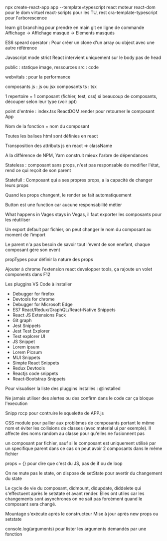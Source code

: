 npx create-react-app app --template=typescript
react moteur
react-dom pour le dom virtuel
react-scripts pour les TU, rest
cra-template-typescript pour l'arborescence

learn git branching pour prendre en main git en ligne de commande
Affichage -> Affichage masqué -> Elements masqués

ES6 speard operator : Pour créer un clone d'un array ou object avec une autre référence

Javascript mode strict
React intervient uniquement sur le body pas de head

public : statique image, ressources
src : code

webvitals : pour la performance

composants js : js ou jsx
composants ts : tsx

1 repertoire = 1 composant (fichier, test, css)
si beaucoup de composants, découper selon leur type (voir ppt)

point d'entrée : index.tsx
ReactDOM.render pour retourner le composant App 

Nom de la fonction = nom du composant

Toutes les balises html sont définies en react

Transposition des attributs js en react => className

A la différence de NPM, Yarn construit mieux l'arbre de dépendances

Stateless : composant sans props, n'est pas responsable de modifier l'état, rend ce qui reçoit de son parent

Statefull : Composant qui a ses propres props, a la capacité de changer leurs props

Quand les props changent, le render se fait automatiquement

Button est une function car aucune responsabilité métier

What happens in Vages stays in Vegas, il faut exporter les composants pour les réutiliser

Un export default par fichier, on peut changer le nom du composant au moment de l'import

Le parent n'a pas besoin de savoir tout l'event de son enefant, chaque composant gère son event

propTypes pour définir la nature des props

Ajouter à chrome l'extension react developper tools, ça rajoute un volet components dans F12

Les pluggins VS Code à installer
- Debugger for firefox
- Devtools for chrome
- Debugger for Microsoft Edge
- ES7 React/Redux/GraphQL/React-Native Snippets
- React JS Extensions Pack
- Git graph
- Jest Snippets
- Jest Test Explorer
- Test explorer UI
- JS Snippet
- Lorem ipsum
- Lorem Picsum
- MUI Snippets
- Simpte React Snippets
- Redux Devtools
- Reactjs code snippets
- React-Bootstrap Snippets

Pour visualiser la liste des pluggins installés : @installed

Ne jamais utiliser des alertes ou des confirm dans le code car ça bloque l'execution

Snipp rccp pour contruire le squelette de APP.js

CSS module pour pallier aux problèmes de composants portant le même nom et éviter les collisions de classes (avec material ui par exemple). Il affecte des noms random au classe pour qu'elles ne fusionnent pas 

un composant par fichier, sauf si le composant est uniquement utilisé par un specifique parent dans ce cas on peut avoir 2 composants dans le même fichier

props = {} pour dire que c'est du JS, pas de if ou de loop

On ne mute pas le state, on dispose de setState pour avertir du changement du state

Le cycle de vie du composant, didmount, didupdate, diddelete qui s'effectuent après le setstate et avant render. Elles ont utiles car les changements sont asynchrones on ne sait pas forcément quand le composant sera changé.

Mountage s'exécute après le constructeur
Mise à jour après new props ou setstate


console.log(arguments) pour lister les arguments demandés par une fonction


